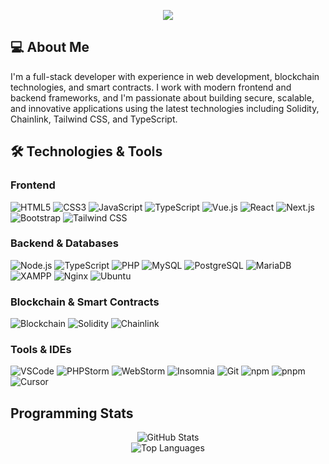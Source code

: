 <p align="center">
  <tr>
    <td align="center" style="padding=0;width=50%;">
      <img src="https://github-readme-streak-stats.herokuapp.com?user=allangnutzmans&theme=vue-dark&dates=979797&stroke=00000000&background=00000000&fire=fff&hide_border=true" />
    </td>
  </tr>
</p>


<h2 align="left">💻 About Me</h2>

I'm a full-stack developer with experience in web development, blockchain technologies, and smart contracts. I work with modern frontend and backend frameworks, and I'm passionate about building secure, scalable, and innovative applications using the latest technologies including Solidity, Chainlink, Tailwind CSS, and TypeScript.

<h2 align="left">🛠️ Technologies & Tools</h2>

<!-- Frontend -->
<h3 align="left">Frontend</h3>

![HTML5](https://img.shields.io/badge/-HTML5-E34F26?style=for-the-badge&logo=html5&logoColor=white)
![CSS3](https://img.shields.io/badge/-CSS3-1572B6?style=for-the-badge&logo=css3)
![JavaScript](https://img.shields.io/badge/JavaScript-323330?style=for-the-badge&logo=javascript&logoColor=F7DF1E)
![TypeScript](https://img.shields.io/badge/TypeScript-3178C6?style=for-the-badge&logo=typescript&logoColor=white)
![Vue.js](https://img.shields.io/badge/Vue.js-35495E?style=for-the-badge&logo=vue.js&logoColor=4FC08D)
![React](https://img.shields.io/badge/React-20232A?style=for-the-badge&logo=react&logoColor=61DAFB)
![Next.js](https://img.shields.io/badge/Next.js-000?logo=nextdotjs&logoColor=fff&style=for-the-badge)
![Bootstrap](https://img.shields.io/badge/-Bootstrap-563D7C?style=for-the-badge&logo=bootstrap)
![Tailwind CSS](https://img.shields.io/badge/-Tailwind_CSS-38B2AC?style=for-the-badge&logo=tailwind-css&logoColor=white)

<!-- Backend -->
<h3 align="left">Backend & Databases</h3>

![Node.js](https://img.shields.io/badge/Node.js-339933?style=for-the-badge&logo=node.js&logoColor=white)
![TypeScript](https://img.shields.io/badge/TypeScript-3178C6?style=for-the-badge&logo=typescript&logoColor=white)
![PHP](https://img.shields.io/badge/php-777BB4?style=for-the-badge&logo=php&logoColor=white)
![MySQL](https://img.shields.io/badge/MySQL-005C84?style=for-the-badge&logo=mysql&logoColor=white)
![PostgreSQL](https://img.shields.io/badge/PostgreSQL-4169E1?style=for-the-badge&logo=postgresql&logoColor=white)
![MariaDB](https://img.shields.io/badge/MariaDB-003545?style=for-the-badge&logo=mariadb&logoColor=white)
![XAMPP](https://img.shields.io/badge/Xampp-F37623?style=for-the-badge&logo=xampp&logoColor=white)
![Nginx](https://img.shields.io/badge/nginx-%23009639.svg?style=for-the-badge&logo=nginx&logoColor=white)
![Ubuntu](https://img.shields.io/badge/Ubuntu-E95420?style=for-the-badge&logo=ubuntu&logoColor=white)

<!-- Blockchain -->
<h3 align="left">Blockchain & Smart Contracts</h3>

![Blockchain](https://img.shields.io/badge/-Blockchain-323232?style=for-the-badge&logo=blockchain&logoColor=white)
![Solidity](https://img.shields.io/badge/-Solidity-363636?style=for-the-badge&logo=solidity&logoColor=white)
![Chainlink](https://img.shields.io/badge/-Chainlink-2A5ADA?style=for-the-badge&logo=chainlink&logoColor=white)

<!-- Tools & IDEs -->
<h3 align="left">Tools & IDEs</h3>

![VSCode](https://img.shields.io/badge/VSCode-0078D4?style=for-the-badge&logo=visual%20studio%20code&logoColor=white)
![PHPStorm](http://img.shields.io/badge/-PHPStorm-181717?style=for-the-badge&logo=phpstorm&logoColor=white)
![WebStorm](https://img.shields.io/badge/WebStorm-000000?style=for-the-badge&logo=WebStorm&logoColor=white)
![Insomnia](https://img.shields.io/badge/Insomnia-4000BF?logo=insomnia&logoColor=white&style=for-the-badge)
![Git](https://img.shields.io/badge/Git-F05032?style=for-the-badge&logo=git&logoColor=white)
![npm](https://img.shields.io/badge/npm-CB3837?style=for-the-badge&logo=npm&logoColor=white)
![pnpm](https://img.shields.io/badge/pnpm-F69220?style=for-the-badge&logo=pnpm&logoColor=white)
![Cursor](https://img.shields.io/badge/Cursor-0F0F0F?style=for-the-badge&logo=cursor&logoColor=white)


## Programming Stats
<div align="center">
<picture>
    <source
      media="(prefers-color-scheme: dark)"
      srcset="https://github-readme-stats-two-orpin-74.vercel.app/api?username=allangnutzmans&theme=vue-dark&line_height=36&border_radius=7&show_icons=true&card_width=315"
    />
    <source
      media="(prefers-color-scheme: light)"
      srcset="https://github-readme-stats-two-orpin-74.vercel.app/api?username=allangnutzmans&theme=vue-dark&line_height=36&border_radius=7&show_icons=true&card_width=315"
    />
    <img
      alt="GitHub Stats"
      src="https://github-readme-stats-two-orpin-74.vercel.app/api?username=allangnutzmans&theme=vue-dark&line_height=36&border_radius=7&show_icons=true"
    />
  </picture>

  <br />

  <!-- Top Languages -->
  <picture>
    <source
      media="(prefers-color-scheme: dark)"
      srcset="https://github-readme-stats-two-orpin-74.vercel.app/api/top-langs/?username=allangnutzmans&layout=compact&langs_count=8&card_width=440&theme=vue-dark"
    />
    <source
      media="(prefers-color-scheme: light)"
      srcset="https://github-readme-stats-two-orpin-74.vercel.app/api/top-langs/?username=allangnutzmans&layout=compact&langs_count=8&card_width=440&theme=vue-dark"
    />
    <img
      alt="Top Languages"
      src="https://github-readme-stats-two-orpin-74.vercel.app/api/top-langs/?username=allangnutzmans&layout=compact&langs_count=8&card_width=440&theme=vue-dark"
    />
  </picture>
</p>

<!--![Image](https://raw.githubusercontent.com/allangnutzmans/allangnutzmans/ea2b1dc31787650ed2e2c7ff2b4a252551577212/profile-3d-contrib/profile-night-green.svg)-->

<!--
Here are some ideas to get you started:

- 🌱 I’m currently learning ...
- 👯 I’m looking to collaborate on ...
- 🤔 I’m looking for help with ...
- 💬 Ask me about ...
- 📫 How to reach me: ...
- ⚡ Fun fact: ...
-->

